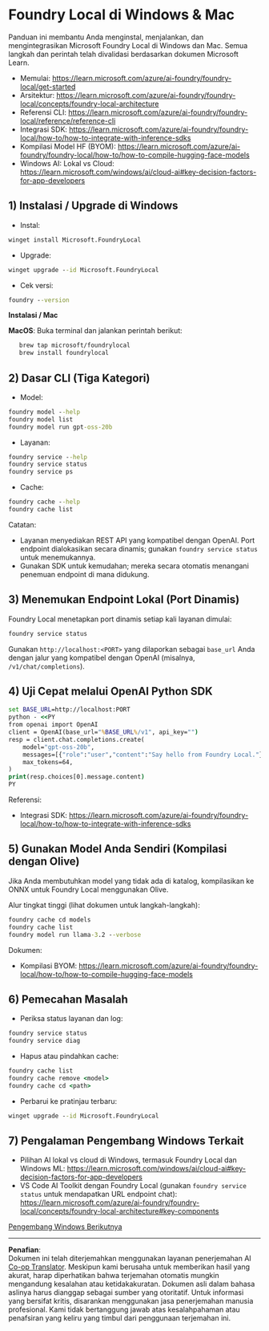 <!--
CO_OP_TRANSLATOR_METADATA:
{
  "original_hash": "ba4a0e432e3b6bfed9026383b0b56cf4",
  "translation_date": "2025-10-02T13:45:35+00:00",
  "source_file": "Module07/foundrylocal.md",
  "language_code": "id"
}
-->
# Foundry Local di Windows & Mac

Panduan ini membantu Anda menginstal, menjalankan, dan mengintegrasikan Microsoft Foundry Local di Windows dan Mac. Semua langkah dan perintah telah divalidasi berdasarkan dokumen Microsoft Learn.

- Memulai: https://learn.microsoft.com/azure/ai-foundry/foundry-local/get-started
- Arsitektur: https://learn.microsoft.com/azure/ai-foundry/foundry-local/concepts/foundry-local-architecture
- Referensi CLI: https://learn.microsoft.com/azure/ai-foundry/foundry-local/reference/reference-cli
- Integrasi SDK: https://learn.microsoft.com/azure/ai-foundry/foundry-local/how-to/how-to-integrate-with-inference-sdks
- Kompilasi Model HF (BYOM): https://learn.microsoft.com/azure/ai-foundry/foundry-local/how-to/how-to-compile-hugging-face-models
- Windows AI: Lokal vs Cloud: https://learn.microsoft.com/windows/ai/cloud-ai#key-decision-factors-for-app-developers

## 1) Instalasi / Upgrade di Windows

- Instal:
```cmd
winget install Microsoft.FoundryLocal
```
- Upgrade:
```cmd
winget upgrade --id Microsoft.FoundryLocal
```
- Cek versi:
```cmd
foundry --version
```
     
**Instalasi / Mac**

**MacOS**: 
Buka terminal dan jalankan perintah berikut:
```bash
   brew tap microsoft/foundrylocal
   brew install foundrylocal
```

## 2) Dasar CLI (Tiga Kategori)

- Model:
```cmd
foundry model --help
foundry model list
foundry model run gpt-oss-20b
```
- Layanan:
```cmd
foundry service --help
foundry service status
foundry service ps
```
- Cache:
```cmd
foundry cache --help
foundry cache list
```

Catatan:
- Layanan menyediakan REST API yang kompatibel dengan OpenAI. Port endpoint dialokasikan secara dinamis; gunakan `foundry service status` untuk menemukannya.
- Gunakan SDK untuk kemudahan; mereka secara otomatis menangani penemuan endpoint di mana didukung.

## 3) Menemukan Endpoint Lokal (Port Dinamis)

Foundry Local menetapkan port dinamis setiap kali layanan dimulai:
```cmd
foundry service status
```
Gunakan `http://localhost:<PORT>` yang dilaporkan sebagai `base_url` Anda dengan jalur yang kompatibel dengan OpenAI (misalnya, `/v1/chat/completions`).

## 4) Uji Cepat melalui OpenAI Python SDK

```cmd
set BASE_URL=http://localhost:PORT
python - <<PY
from openai import OpenAI
client = OpenAI(base_url="%BASE_URL%/v1", api_key="")
resp = client.chat.completions.create(
    model="gpt-oss-20b",
    messages=[{"role":"user","content":"Say hello from Foundry Local."}],
    max_tokens=64,
)
print(resp.choices[0].message.content)
PY
```
Referensi:
- Integrasi SDK: https://learn.microsoft.com/azure/ai-foundry/foundry-local/how-to/how-to-integrate-with-inference-sdks

## 5) Gunakan Model Anda Sendiri (Kompilasi dengan Olive)

Jika Anda membutuhkan model yang tidak ada di katalog, kompilasikan ke ONNX untuk Foundry Local menggunakan Olive.

Alur tingkat tinggi (lihat dokumen untuk langkah-langkah):
```cmd
foundry cache cd models
foundry cache list
foundry model run llama-3.2 --verbose
```
Dokumen:
- Kompilasi BYOM: https://learn.microsoft.com/azure/ai-foundry/foundry-local/how-to/how-to-compile-hugging-face-models

## 6) Pemecahan Masalah

- Periksa status layanan dan log:
```cmd
foundry service status
foundry service diag
```
- Hapus atau pindahkan cache:
```cmd
foundry cache list
foundry cache remove <model>
foundry cache cd <path>
```
- Perbarui ke pratinjau terbaru:
```cmd
winget upgrade --id Microsoft.FoundryLocal
```

## 7) Pengalaman Pengembang Windows Terkait

- Pilihan AI lokal vs cloud di Windows, termasuk Foundry Local dan Windows ML:
  https://learn.microsoft.com/windows/ai/cloud-ai#key-decision-factors-for-app-developers
- VS Code AI Toolkit dengan Foundry Local (gunakan `foundry service status` untuk mendapatkan URL endpoint chat):
  https://learn.microsoft.com/azure/ai-foundry/foundry-local/concepts/foundry-local-architecture#key-components

[Pengembang Windows Berikutnya](./windowdeveloper.md)

---

**Penafian**:  
Dokumen ini telah diterjemahkan menggunakan layanan penerjemahan AI [Co-op Translator](https://github.com/Azure/co-op-translator). Meskipun kami berusaha untuk memberikan hasil yang akurat, harap diperhatikan bahwa terjemahan otomatis mungkin mengandung kesalahan atau ketidakakuratan. Dokumen asli dalam bahasa aslinya harus dianggap sebagai sumber yang otoritatif. Untuk informasi yang bersifat kritis, disarankan menggunakan jasa penerjemahan manusia profesional. Kami tidak bertanggung jawab atas kesalahpahaman atau penafsiran yang keliru yang timbul dari penggunaan terjemahan ini.